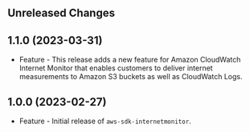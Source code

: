 Unreleased Changes
------------------

1.1.0 (2023-03-31)
------------------

* Feature - This release adds a new feature for Amazon CloudWatch Internet Monitor that enables customers to deliver internet measurements to Amazon S3 buckets as well as CloudWatch Logs.

1.0.0 (2023-02-27)
------------------

* Feature - Initial release of `aws-sdk-internetmonitor`.

